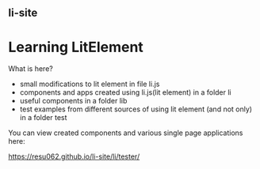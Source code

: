## li-site
# Learning LitElement

What is here?
  - small modifications to lit element in file li.js
  - components and apps created using li.js(lit element) in a folder li
  - useful components in a folder lib
  - test examples from different sources of using lit element (and not only) in a folder test


You can view created components and various single page applications here:

https://resu062.github.io/li-site/li/tester/
